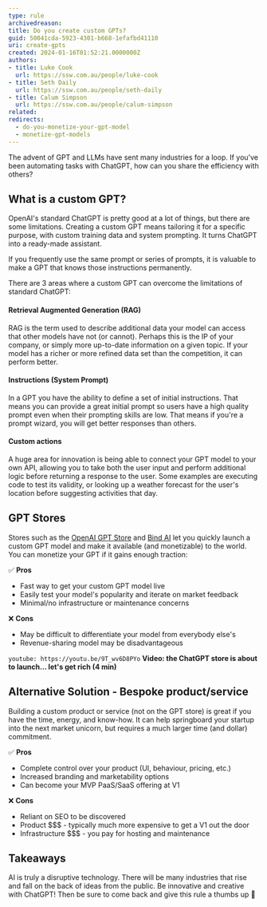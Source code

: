 ```yaml
---
type: rule
archivedreason: 
title: Do you create custom GPTs?
guid: 50041cda-5923-4301-b668-1efafbd41110
uri: create-gpts
created: 2024-01-16T01:52:21.0000000Z
authors:
- title: Luke Cook
  url: https://ssw.com.au/people/luke-cook
- title: Seth Daily
  url: https://ssw.com.au/people/seth-daily
- title: Calum Simpson
  url: https://ssw.com.au/people/calum-simpson
related: 
redirects:
  - do-you-monetize-your-gpt-model
  - monetize-gpt-models
---
```


The advent of GPT and LLMs have sent many industries for a loop. If you've been automating tasks with ChatGPT, how can you share the efficiency with others?

<!--endintro-->

## What is a custom GPT?

OpenAI's standard ChatGPT is pretty good at a lot of things, but there are some limitations. Creating a custom GPT means tailoring it for a specific purpose, with custom training data and system prompting. It turns ChatGPT into a ready-made assistant.

If you frequently use the same prompt or series of prompts, it is valuable to make a GPT that knows those instructions permanently.

There are 3 areas where a custom GPT can overcome the limitations of standard ChatGPT:

#### Retrieval Augmented Generation (RAG)

RAG is the term used to describe additional data your model can access that other models have not (or cannot). Perhaps this is the IP of your company, or simply more up-to-date information on a given topic. If your model has a richer or more refined data set than the competition, it can perform better.

#### Instructions (System Prompt)

In a GPT you have the ability to define a set of initial instructions. That means you can provide a great initial prompt so users have a high quality prompt even when their prompting skills are low. That means if you're a prompt wizard, you will get better responses than others.

#### Custom actions

A huge area for innovation is being able to connect your GPT model to your own API, allowing you to take both the user input and perform additional logic before returning a response to the user. Some examples are executing code to test its validity, or looking up a weather forecast for the user's location before suggesting activities that day.

## GPT Stores

Stores such as the [OpenAI GPT Store](https://openai.com/blog/introducing-the-gpt-store) and [Bind AI](https://www.getbind.co/?ref=producthunt) let you quickly launch a custom GPT model and make it available (and monetizable) to the world. You can monetize your GPT if it gains enough traction:

✅ **Pros**

* Fast way to get your custom GPT model live
* Easily test your model's popularity and iterate on market feedback
* Minimal/no infrastructure or maintenance concerns

❌ **Cons**

* May be difficult to differentiate your model from everybody else's
* Revenue-sharing model may be disadvantageous

`youtube: https://youtu.be/9T_wv6D8PYo`
**Video: the ChatGPT store is about to launch… let's get rich (4 min)**

## Alternative Solution - Bespoke product/service

Building a custom product or service (not on the GPT store) is great if you have the time, energy, and know-how. It can help springboard your startup into the next market unicorn, but requires a much larger time (and dollar) commitment.

✅ **Pros**

* Complete control over your product (UI, behaviour, pricing, etc.)
* Increased branding and marketability options
* Can become your MVP PaaS/SaaS offering at V1

❌ **Cons**

* Reliant on SEO to be discovered
* Product $$$ - typically much more expensive to get a V1 out the door
* Infrastructure $$$ - you pay for hosting and maintenance

## Takeaways

AI is truly a disruptive technology. There will be many industries that rise and fall on the back of ideas from the public. Be innovative and creative with ChatGPT! Then be sure to come back and give this rule a thumbs up 🙂
